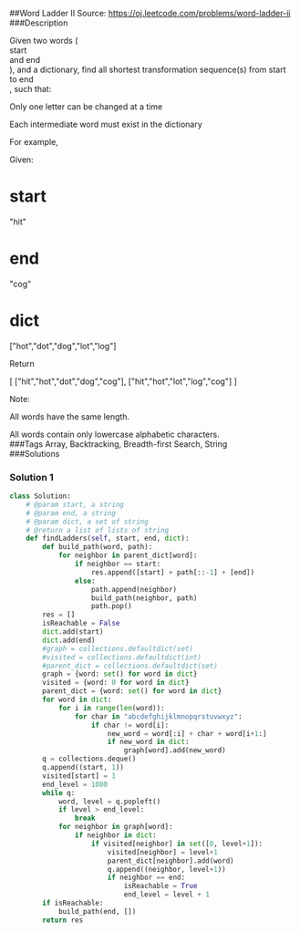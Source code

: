 ##Word Ladder II
Source: https://oj.leetcode.com/problems/word-ladder-ii  
###Description



Given two words (  
start  
 and
end  
), and a dictionary, find all shortest transformation sequence(s) from
start  
 to
end  
, such that:





Only one letter can be changed at a time  


Each intermediate word must exist in the dictionary  






For example,




Given:  


start  
 =
"hit"  


end  
 =
"cog"  


dict  
 =
["hot","dot","dog","lot","log"]  





Return  



  [
    ["hit","hot","dot","dog","cog"],
    ["hit","hot","lot","log","cog"]
  ]







Note:  




All words have the same length.  


All words contain only lowercase alphabetic characters.  
###Tags
Array, Backtracking, Breadth-first Search, String  
###Solutions

### Solution 1

```python
class Solution:
    # @param start, a string
    # @param end, a string
    # @param dict, a set of string
    # @return a list of lists of string
    def findLadders(self, start, end, dict):
        def build_path(word, path):
            for neighbor in parent_dict[word]:
                if neighbor == start:
                    res.append([start] + path[::-1] + [end])
                else:
                    path.append(neighbor)
                    build_path(neighbor, path)
                    path.pop()
        res = []
        isReachable = False
        dict.add(start)
        dict.add(end)
        #graph = collections.defaultdict(set)
        #visited = collections.defaultdict(int)
        #parent_dict = collections.defaultdict(set)
        graph = {word: set() for word in dict}
        visited = {word: 0 for word in dict}
        parent_dict = {word: set() for word in dict}
        for word in dict:
            for i in range(len(word)):
                for char in "abcdefghijklmnopqrstuvwxyz":
                    if char != word[i]:
                        new_word = word[:i] + char + word[i+1:]
                        if new_word in dict:
                            graph[word].add(new_word)
        q = collections.deque()
        q.append((start, 1))
        visited[start] = 1
        end_level = 1000
        while q:
            word, level = q.popleft()
            if level > end_level:
                break
            for neighbor in graph[word]:
                if neighbor in dict:
                    if visited[neighbor] in set([0, level+1]):
                        visited[neighbor] = level+1
                        parent_dict[neighbor].add(word)
                        q.append((neighbor, level+1))
                        if neighbor == end:
                            isReachable = True
                            end_level = level + 1
        if isReachable:
            build_path(end, [])
        return res
```
